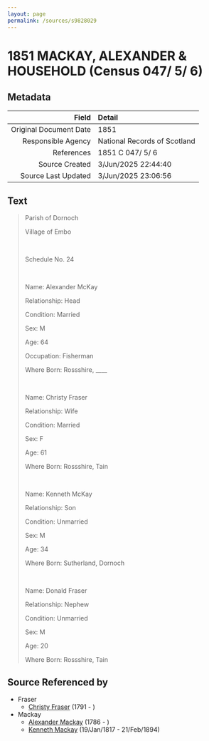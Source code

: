 ```yaml
---
layout: page
permalink: /sources/s9828029
---
```


# 1851 MACKAY, ALEXANDER & HOUSEHOLD (Census 047/ 5/ 6)

## Metadata

Field | Detail
---:|:---
Original Document Date | 1851
Responsible Agency | National Records of Scotland
References | 1851 C 047/ 5/ 6
Source Created | 3/Jun/2025 22:44:40
Source Last Updated | 3/Jun/2025 23:06:56

## Text

> Parish of Dornoch
>
> Village of Embo
>
> <br/>
>
> Schedule No. 24
>
> <br/>
>
> Name: Alexander McKay
>
> Relationship: Head
>
> Condition: Married
>
> Sex: M
>
> Age: 64
>
> Occupation: Fisherman
>
> Where Born: Rossshire, ____
>
> <br/>
>
> Name: Christy Fraser
>
> Relationship: Wife
>
> Condition: Married
>
> Sex: F
>
> Age: 61
>
> Where Born: Rossshire, Tain
>
> <br/>
>
> Name: Kenneth McKay
>
> Relationship: Son
>
> Condition: Unmarried
>
> Sex: M
>
> Age: 34
>
> Where Born: Sutherland, Dornoch
>
> <br/>
>
> Name: Donald Fraser
>
> Relationship: Nephew
>
> Condition: Unmarried
>
> Sex: M
>
> Age: 20
>
> Where Born: Rossshire, Tain
>

## Source Referenced by

* Fraser
  * [Christy Fraser](../people/@91889557@-christy-fraser-b1791-d.md) (1791 - )
* Mackay
  * [Alexander Mackay](../people/@28762468@-alexander-mackay-b1786-d.md) (1786 - )
  * [Kenneth Mackay](../people/@21362348@-kenneth-mackay-b1817-1-19-d1894-2-21.md) (19/Jan/1817 - 21/Feb/1894)
